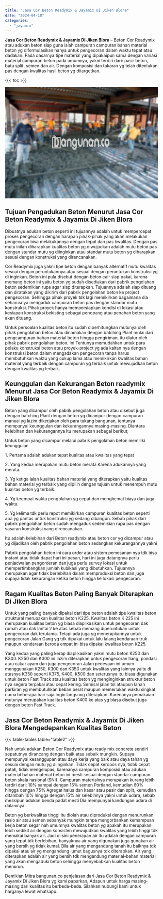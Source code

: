 ```yaml
---
title: "Jasa Cor Beton Readymix & Jayamix Di Jiken Blora"
date: "2024-04-18"
categories: 
  - "jayamix"
---
```


**Jasa Cor Beton Readymix & Jayamix Di Jiken Blora** – Beton Cor Readymix atau adukan beton siap guna ialah campuran campuran bahan material beton yg diformulasikan hanya untuk pengecoran dalam waktu tepat atau dadakan. Pada dasarnya tipe material yang dipakaipun sama dengan variasi material campuran beton pada umumnya, yakni terdiri dari: pasir beton, batu split, semen dan air. Dengan komposisi dan takaran yg telah ditentukan pas dengan kwalitas hasil beton yg ditargetkan.

{{< toc >}}

![Jasa Cor Beton Readymix & Jayamix Di Jiken Blora](/images/jasa-cor-readymix-54.png)

## Tujuan Pengadukan Beton Menurut Jasa Cor Beton Readymix & Jayamix Di Jiken Blora

Dibuatnya adukan beton seperti ini tujuannya adalah untuk mempercepat proses pengecoran dengan harapan pihak-pihak yang akan melakukan pengecoran bisa melakukannya dengan tepat dan pas kwalitas. Dengan pas mutu inilah diharapkan kualitas beton yg diwujudkan adalah mutu beton pas dengan standar mutu yg diinginkan atau standar mutu beton yg diharapkan sesuai dengan konstruksi yang direncanakan.

Cor Readymix juga yakni tipe beton dengan banyak alternatif mutu kwalitas sesuai dengan peruntukannya atau sesuai dengan peruntukan konstruksi yg di inginkan. Beton ini pula disebut dengan beton cair siap pakai, karena memang beton ini yaitu beton yg sudah disediakan dari pabrik pengolahan beton sedemikian rupa agar siap diterapkan. Tujuannya adalah siap dituang dan diratakan yang dikirim dari pabrik pengolahan beton ke project pengecoran. Sehingga pihak proyek tdk lagi memikirkan bagaimana dia seharusnya mengaduk campuran beton pas dengan standar mutu konstruksi. Pihak proyek hanya mempersiapkan kondisi di lokasi atau kesiapan konstruksi bekisting sebagai penopang atau penahan beton yang akan dituang.

Untuk persoalan kualitas beton itu sudah diperhitungkan mutunya oleh pihak pengolahan beton atau dinamakan dengan batching Plant mulai dari pengcampuran bahan material beton hingga pengiriman, itu diatur oleh pihak pabrik pengolahan beton. Ini Tentunya memudahkan untuk para pelaku konstruksi beton atau proyek-project yg ada kaitan nya dengan konstruksi beton dalam mengadakan pengecoran tanpa harus membutuhkan waktu yang cukup lama atau memikirkan kwalitas bahan material yang terbaik dengan campuran yg terbaik untuk mewujudkan beton dengan kwalitas yg terbaik.

## Keunggulan dan Kekurangan Beton readymix Menurut Jasa Cor Beton Readymix & Jayamix Di Jiken Blora

Beton yang dicampur oleh pabrik pengolahan beton atau disebut juga dengan batching Plant dengan beton yg dicampur dengan campuran manual yg lazim dikerjakan oleh para tukang bangunan, tentunya mempunyai keunggulan dan kekurangannya masing-masing. Diantara kelebihan dan kekurangannya Itu merupakan sebagai berikut;

Untuk beton yang dicampur melalui pabrik pengolahan beton memiliki keunggulan

1\. Pertama adalah adukan tepat kualitas atau kwalitas yang tepat

2\. Yang kedua merupakan mutu beton merata Karena adukannya yang merata.

3\. Yg ketiga ialah kualitas bahan material yang diterapkan yaitu kualitas bahan material yg terbaik yang dipilih dengan tujuan untuk menempuh mutu kualitas beton yg terbaik.

4\. Yg keempat waktu pengolahan yg cepat dan menghemat biaya dan juga waktu.

5\. Yg kelima tdk perlu repot memikirkan campuran kualitas beton seperti apa yg pantas untuk konstruksi yg sedang dibangun. Sebab pihak dari pabrik pengolahan beton sudah mengaduk sedemikian rupa pas dengan sasaran konstruksi yang direncanakan.

Itu adalah kelebihan dari Beton readymix atau beton cor yg dicampur atau yg dijadikan oleh pabrik pengolahan beton sedangkan kekurangannya yakni

Pabrik pengolahan beton ini cara order atau sistem pemesanan nya tdk bisa instant atau tidak dapat hari ini pesan, hari ini juga datangnya perlu penjadwalan pengorderan dan juga perlu survey lokasi untuk mempertimbangkan jumlah kubikasi yang dibutuhkan. Tujuannya merupakan agar tidak berlebihan dalam memproduksi beton dan juga supaya tidak kekurangan ketika beton hingga ke lokasi pengecoran.

## Ragam Kualitas Beton Paling Banyak Diterapkan Di Jiken Blora

Untuk yang paling banyak dipakai dari tipe beton adalah tipe kwalitas beton struktural merupakan kualitas beton K225. Kwalitas beton K 225 ini merupakan kualitas beton yg biasa diaplikasikan untuk pengecoran dak rumah atau dak lantai 2 ke atas sebab memang diperuntukan untuk pengecoran dak terutama. Tetapi ada juga yg menerapkannya untuk pengecoran Jalan Gang yg tdk dipakai untuk lalu lalang kendaraan truk maupun kendaraan beroda empat ini bisa dipakai kwalitas beton K225.

Yang kedua yang paling kerap diaplikasikan yakni mutu beton K250 dan K300. K250 dan K300 ini lazim diterapkan untuk pengecoran tiang, pondasi atau cakar ayam dan juga pengecoran Jalan pedesaan ini umum menggunakan K250, K300 dan K350 untuk kwalitas yang lainnya yaitu di atasnya K350 seperti K375, K400, K500 dan seterusnya itu biasa digunakan untuk beton Fast Track atau kualitas beton yg menginginkan struktur beton nya segera terpakai atau cepat kering. Semisal jalan tol ataupun lahan parkiran yg membutuhkan beban berat maupun memerlukan waktu singkat cuma beberapa hari saja ingin langsung diterapkan. Karenanya pemakaian mutunya merupakan kualitas beton K400 ke atas yg biasa disebut juga dengan beton Fast Track.

## Jasa Cor Beton Readymix & Jayamix Di Jiken Blora Mengedepankan Kualitas Beton

{{< table-tables table="table2" >}}

Nah untuk adukan Beton Cor Readymix atau ready mix concrete sendiri sepatutnya dirancang dengan baik atau sebaik mungkin. Supaya mempunyai kesanggupan atau daya kerja yang baik atau daya tahan yg sesuai dengan mutu yg diinginkan. Tidak cepat keropos nya, tidak cepat patah, tidak mengelupas, karenanya campuran komposisi atau adukan material bahan material beton ini mesti sesuai dengan standar campuran beton skala nasional (SNI). Campuran materialnya merupakan kurang lebih terdiri dari; 10% sampai dengan 15% semen Portland, kemudian 60% hingga dengan 75% Agregat halus dan kasar atau pasir dan split, kemudian ditambah 10% hingga dengan 15% air selebihnya yakni untuk udara, sebab meskipun adukan benda padat mesti Dia mempunyai kandungan udara di dalamnya.

Beton yg berkwalitas tinggi itu diolah atau diproduksi dengan menurunkan rasio air atau semen sebanyak mungkin tanpa mengorbankan kemampuan kerja beton segar nah umumnya kwalitas beton yg apakah itu merupakan lebih sedikit air dengan konsisten mewujudkan kwalitas yang lebih tinggi tdk memakai banyak air. Jadi di sini penerapan air Itu adalah dengan campuran yang tepat tdk berlebihan, banyaknya air yang digunakan juga gunakan air yang bersih yg tidak kumal. Bila air yang mengandung tanah itu baiknya tdk dipakai atau air yg mengandung lumut bagusnya tdk diterapkan. Air yang diterapkan adalah air yang bersih tdk mengandung material-bahan material yang akan mengaduki beton sehingga menyebabkan kualitas beton menurun.

Demikian Mitra bangunan.co penjelasan dari Jasa Cor Beton Readymix & Jayamix Di Jiken Blora yg kami paparkan, Adapun untuk harga masing-masing dari kualitas itu berbeda-beda. Silahkan hubungi kami untuk harganya lewat whatsapp.
